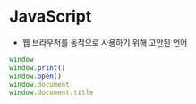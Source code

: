 # JavaScript

- 웹 브라우저를 동적으로 사용하기 위해 고안된 언어



```javascript
window
window.print()
window.open()
window.document
window.document.title
```



```javascript

```

